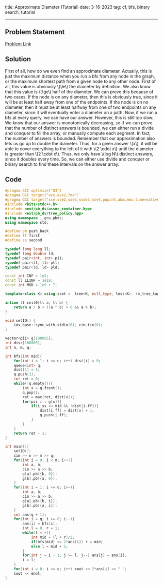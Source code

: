 title: Approximate Diameter (Tutorial)
date: 3-16-2023
tag: cf, bfs, binary search, tutorial

---

## Problem Statement

[Problem Link](https://codeforces.com/contest/1804/problem/F)

## Solution

First of all, how do we even find an approximate diameter. Actually, this is just the maximum distance when you run a bfs from any node in the graph, or the maximum shortest path from a given node to any other node. First of all, this value is obviously \\(\\le\\) the diameter by definition. We also know that this value is \\(\\ge\\) half of the diameter. We can prove this because of two cases. If the node is on any diameter, then this is obviously true, since it will be at least half away from one of the endpoints. If the node is on no diameter, then it must be at least halfway from one of two endpoints on any diameter, since it will eventually enter a diameter on a path. Now, if we run a bfs at every query, we can have our answer. However, this is still too slow. We know that our answer is monotonically decreasing, so if we can prove that the number of distinct answers is bounded, we can either run a divide and conquer to fill the array, or manually compute each segment. In fact, the number of answers is bounded. Remember that our approximation also lets us go up to double the diameter. Thus, for a given answer \\(x\\), it will be able to cover everything to the left of it with \\(2 \\cdot x\\) until the diameter is greater than \\(2 \\cdot x\\). Thus, we only have \\(log N\\) distinct answers, since it doubles every time. So, we can either use divide and conquer or binary search to find these intervals on the answer array. 

## Code

```c++
#pragma GCC optimize("O3")
#pragma GCC target("avx,avx2,fma")
#pragma GCC target("sse,sse2,sse3,ssse3,sse4,popcnt,abm,mmx,tune=native")
#include <bits/stdc++.h>
#include <ext/pb_ds/assoc_container.hpp>
#include <ext/pb_ds/tree_policy.hpp>
using namespace __gnu_pbds;
using namespace std;

#define pb push_back
#define ff first
#define ss second

typedef long long ll;
typedef long double ld;
typedef pair<int, int> pii;
typedef pair<ll, ll> pll;
typedef pair<ld, ld> pld;

const int INF = 1e9;
const ll LLINF = 1e18;
const int MOD = 1e9 + 7;

template<class K> using sset =  tree<K, null_type, less<K>, rb_tree_tag, tree_order_statistics_node_update>;

inline ll ceil0(ll a, ll b) {
    return a / b + ((a ^ b) > 0 && a % b);
}

void setIO() {
    ios_base::sync_with_stdio(0); cin.tie(0);
}

vector<pii> g[100005];
int dist[100005];
int n, m, q;

int bfs(int mid){
    for(int i = 1; i <= n; i++) dist[i] = 0;
    queue<int> q;
    dist[1] = 1;
    q.push(1);
    int ret = 0;
    while(!q.empty()){
        int x = q.front();
        q.pop();
        ret = max(ret, dist[x]);
        for(pii i : g[x]){
            if(i.ss <= mid && !dist[i.ff]){
                dist[i.ff] = dist[x] + 1;
                q.push(i.ff);
            }
        }
    }
    return ret - 1;
}

int main(){
    setIO();
    cin >> n >> m >> q;
    for(int i = 0; i < m; i++){
        int a, b;
        cin >> a >> b;
        g[a].pb({b, 0});
        g[b].pb({a, 0});
    }
    for(int i = 1; i <= q; i++){
        int a, b;
        cin >> a >> b;
        g[a].pb({b, i});
        g[b].pb({a, i});
    }
    int ans[q + 1];
    for(int i = q; i >= 0; i--){
        ans[i] = bfs(i);
        int l = 0, r = i;
        while(l < r){
            int mid = (l + r)/2;
            if(bfs(mid) <= 2*ans[i]) r = mid;
            else l = mid + 1;
        }
        for(int j = i - 1; j >= l; j--) ans[j] = ans[i]; 
        i = l;
    }
    for(int i = 0; i <= q; i++) cout << 2*ans[i] << " ";
    cout << endl;
}
```
